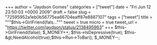 
+++
author = "Jaydson Gomes"
categories = ["tweet"]
date = "Fri Jun 12 23:50:03 +0000 2009"
draft = false
slug = "72595952a1eb0b56775ea66704eaff87e8887107"
tags = ["tweet"]
title = """$this-&gt;GirlFriend(fals..."""
tweet = true
micro = true
tweet_url = "https://twitter.com/jaydson/status/2138495963"
+++
$this-&gt;GirlFriend(false); $_MONEY++; $this-&gt;IsDepressive(true); $this-&gt;NeedAlcohol(true);$this-&gt;Run-&gt;ToBar(); $_MONEY--;
